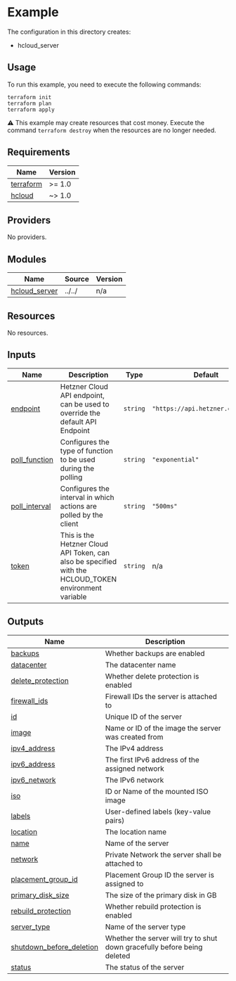 # Example

The configuration in this directory creates:

* hcloud_server

## Usage

To run this example, you need to execute the following commands:

```shell
terraform init
terraform plan
terraform apply
```

:warning: This example may create resources that cost money. Execute the
command `terraform destroy` when the resources are no longer needed.

<!-- BEGIN_TF_DOCS -->
## Requirements

| Name | Version |
|------|---------|
| <a name="requirement_terraform"></a> [terraform](#requirement\_terraform) | >= 1.0 |
| <a name="requirement_hcloud"></a> [hcloud](#requirement\_hcloud) | ~> 1.0 |

## Providers

No providers.

## Modules

| Name | Source | Version |
|------|--------|---------|
| <a name="module_hcloud_server"></a> [hcloud\_server](#module\_hcloud\_server) | ../../ | n/a |

## Resources

No resources.

## Inputs

| Name | Description | Type | Default | Required |
|------|-------------|------|---------|:--------:|
| <a name="input_endpoint"></a> [endpoint](#input\_endpoint) | Hetzner Cloud API endpoint, can be used to override the default API Endpoint | `string` | `"https://api.hetzner.cloud/v1"` | no |
| <a name="input_poll_function"></a> [poll\_function](#input\_poll\_function) | Configures the type of function to be used during the polling | `string` | `"exponential"` | no |
| <a name="input_poll_interval"></a> [poll\_interval](#input\_poll\_interval) | Configures the interval in which actions are polled by the client | `string` | `"500ms"` | no |
| <a name="input_token"></a> [token](#input\_token) | This is the Hetzner Cloud API Token, can also be specified with the HCLOUD\_TOKEN environment variable | `string` | n/a | yes |

## Outputs

| Name | Description |
|------|-------------|
| <a name="output_backups"></a> [backups](#output\_backups) | Whether backups are enabled |
| <a name="output_datacenter"></a> [datacenter](#output\_datacenter) | The datacenter name |
| <a name="output_delete_protection"></a> [delete\_protection](#output\_delete\_protection) | Whether delete protection is enabled |
| <a name="output_firewall_ids"></a> [firewall\_ids](#output\_firewall\_ids) | Firewall IDs the server is attached to |
| <a name="output_id"></a> [id](#output\_id) | Unique ID of the server |
| <a name="output_image"></a> [image](#output\_image) | Name or ID of the image the server was created from |
| <a name="output_ipv4_address"></a> [ipv4\_address](#output\_ipv4\_address) | The IPv4 address |
| <a name="output_ipv6_address"></a> [ipv6\_address](#output\_ipv6\_address) | The first IPv6 address of the assigned network |
| <a name="output_ipv6_network"></a> [ipv6\_network](#output\_ipv6\_network) | The IPv6 network |
| <a name="output_iso"></a> [iso](#output\_iso) | ID or Name of the mounted ISO image |
| <a name="output_labels"></a> [labels](#output\_labels) | User-defined labels (key-value pairs) |
| <a name="output_location"></a> [location](#output\_location) | The location name |
| <a name="output_name"></a> [name](#output\_name) | Name of the server |
| <a name="output_network"></a> [network](#output\_network) | Private Network the server shall be attached to |
| <a name="output_placement_group_id"></a> [placement\_group\_id](#output\_placement\_group\_id) | Placement Group ID the server is assigned to |
| <a name="output_primary_disk_size"></a> [primary\_disk\_size](#output\_primary\_disk\_size) | The size of the primary disk in GB |
| <a name="output_rebuild_protection"></a> [rebuild\_protection](#output\_rebuild\_protection) | Whether rebuild protection is enabled |
| <a name="output_server_type"></a> [server\_type](#output\_server\_type) | Name of the server type |
| <a name="output_shutdown_before_deletion"></a> [shutdown\_before\_deletion](#output\_shutdown\_before\_deletion) | Whether the server will try to shut down gracefully before being deleted |
| <a name="output_status"></a> [status](#output\_status) | The status of the server |
<!-- END_TF_DOCS -->
